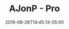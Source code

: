 ---
date: "2019-08-28T14:45:13-05:00"
description: AJonP Purr-fect Solutions - Pro
draft: false
images:
- https://res.cloudinary.com/ajonp/image/upload/q_auto/ajonp-ajonp-com/Logos/ajonp/youtube_banner_new_logo.jpg
title: AJonP - Pro
toc: false
---